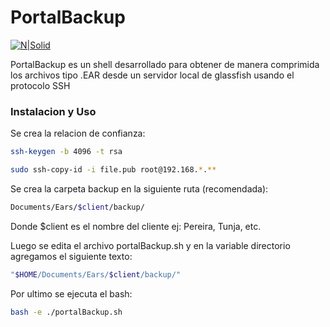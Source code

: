 # PortalBackup

[![N|Solid](https://proxy.duckduckgo.com/iur/?f=1&image_host=http%3A%2F%2Fliquidat.files.wordpress.com%2F2014%2F02%2Fansible_logo_round.png%3Fw%3D150%26h%3D150&u=https://liquidat.files.wordpress.com/2014/02/ansible_logo_round.png?w=150&h=150)](https://github.com/desarrolloSmart/portalBackup)

PortalBackup es un shell desarrollado para obtener de manera comprimida los archivos tipo .EAR desde un servidor local de glassfish usando el protocolo SSH

### Instalacion y Uso

Se crea la relacion de confianza:

```sh
ssh-keygen -b 4096 -t rsa
```
```sh
sudo ssh-copy-id -i file.pub root@192.168.*.**
```

Se crea la carpeta backup en la siguiente ruta (recomendada):

```sh
Documents/Ears/$client/backup/
```
Donde $client es el nombre del cliente ej: Pereira, Tunja, etc.

Luego se edita el archivo portalBackup.sh y en la variable directorio agregamos el siguiente texto:

```sh
"$HOME/Documents/Ears/$client/backup/"
```

Por ultimo se ejecuta el bash:

```sh
bash -e ./portalBackup.sh
```

